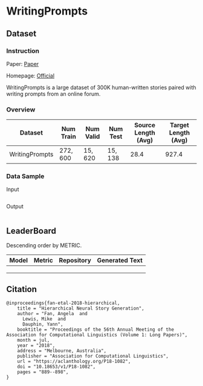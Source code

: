 # WritingPrompts

## Dataset

### Instruction

Paper: [Paper](https://aclanthology.org/P18-1082.pdf)

Homepage: [Official](https://www.kaggle.com/datasets/ratthachat/writing-prompts)

WritingPrompts is a large dataset of 300K human-written stories paired with writing prompts from an online forum.

### Overview

| Dataset        | Num Train | Num Valid | Num Test | Source Length (Avg) | Target Length (Avg) |
| -------------- | --------- | --------- | -------- | ------------------- | ------------------- |
| WritingPrompts | $272,600$ | $15,620$  | $15,138$ | $28.4$              | $927.4$             |

### Data Sample

Input

```

```

Output

```

```

## LeaderBoard

Descending order by METRIC.

| Model | Metric | Repository | Generated Text |
| ----- | ------ | ---------- | -------------- |
|       |        |            |                |
|       |        |            |                |
|       |        |            |                |

## Citation

```
@inproceedings{fan-etal-2018-hierarchical,
    title = "Hierarchical Neural Story Generation",
    author = "Fan, Angela  and
      Lewis, Mike  and
      Dauphin, Yann",
    booktitle = "Proceedings of the 56th Annual Meeting of the Association for Computational Linguistics (Volume 1: Long Papers)",
    month = jul,
    year = "2018",
    address = "Melbourne, Australia",
    publisher = "Association for Computational Linguistics",
    url = "https://aclanthology.org/P18-1082",
    doi = "10.18653/v1/P18-1082",
    pages = "889--898",
}
```

